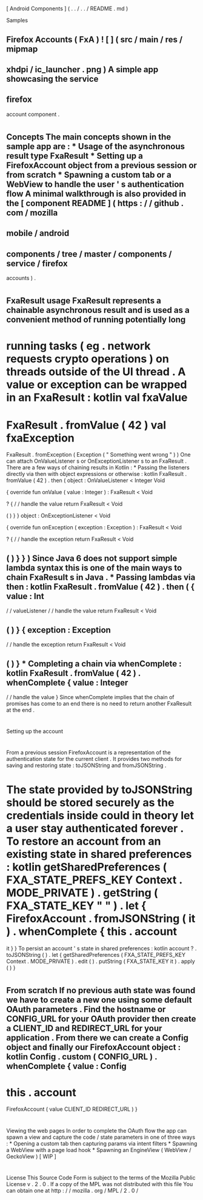 #
[
Android
Components
]
(
.
.
/
.
.
/
README
.
md
)
>
Samples
>
Firefox
Accounts
(
FxA
)
!
[
]
(
src
/
main
/
res
/
mipmap
-
xhdpi
/
ic_launcher
.
png
)
A
simple
app
showcasing
the
service
-
firefox
-
account
component
.
#
#
Concepts
The
main
concepts
shown
in
the
sample
app
are
:
*
Usage
of
the
asynchronous
result
type
FxaResult
*
Setting
up
a
FirefoxAccount
object
from
a
previous
session
or
from
scratch
*
Spawning
a
custom
tab
or
a
WebView
to
handle
the
user
'
s
authentication
flow
A
minimal
walkthrough
is
also
provided
in
the
[
component
README
]
(
https
:
/
/
github
.
com
/
mozilla
-
mobile
/
android
-
components
/
tree
/
master
/
components
/
service
/
firefox
-
accounts
)
.
#
#
FxaResult
usage
FxaResult
represents
a
chainable
asynchronous
result
and
is
used
as
a
convenient
method
of
running
potentially
long
-
running
tasks
(
eg
.
network
requests
crypto
operations
)
on
threads
outside
of
the
UI
thread
.
A
value
or
exception
can
be
wrapped
in
an
FxaResult
:
kotlin
val
fxaValue
=
FxaResult
.
fromValue
(
42
)
val
fxaException
=
FxaResult
.
fromException
(
Exception
(
"
Something
went
wrong
"
)
)
One
can
attach
OnValueListener
s
or
OnExceptionListener
s
to
an
FxaResult
.
There
are
a
few
ways
of
chaining
results
in
Kotlin
:
*
Passing
the
listeners
directly
via
then
with
object
expressions
or
otherwise
:
kotlin
FxaResult
.
fromValue
(
42
)
.
then
(
object
:
OnValueListener
<
Integer
Void
>
{
override
fun
onValue
(
value
:
Integer
)
:
FxaResult
<
Void
>
?
{
/
/
handle
the
value
return
FxaResult
<
Void
>
(
)
}
}
object
:
OnExceptionListener
<
Void
>
{
override
fun
onException
(
exception
:
Exception
)
:
FxaResult
<
Void
>
?
{
/
/
handle
the
exception
return
FxaResult
<
Void
>
(
)
}
}
)
Since
Java
6
does
not
support
simple
lambda
syntax
this
is
one
of
the
main
ways
to
chain
FxaResult
s
in
Java
.
*
Passing
lambdas
via
then
:
kotlin
FxaResult
.
fromValue
(
42
)
.
then
(
{
value
:
Int
-
>
/
/
valueListener
/
/
handle
the
value
return
FxaResult
<
Void
>
(
)
}
{
exception
:
Exception
-
>
/
/
handle
the
exception
return
FxaResult
<
Void
>
(
)
}
*
Completing
a
chain
via
whenComplete
:
kotlin
FxaResult
.
fromValue
(
42
)
.
whenComplete
{
value
:
Integer
-
>
/
/
handle
the
value
}
Since
whenComplete
implies
that
the
chain
of
promises
has
come
to
an
end
there
is
no
need
to
return
another
FxaResult
at
the
end
.
#
#
Setting
up
the
account
#
#
#
From
a
previous
session
FirefoxAccount
is
a
representation
of
the
authentication
state
for
the
current
client
.
It
provides
two
methods
for
saving
and
restoring
state
:
toJSONString
and
fromJSONString
.
>
The
state
provided
by
toJSONString
should
be
stored
securely
as
the
credentials
inside
could
in
theory
let
a
user
stay
authenticated
forever
.
To
restore
an
account
from
an
existing
state
in
shared
preferences
:
kotlin
getSharedPreferences
(
FXA_STATE_PREFS_KEY
Context
.
MODE_PRIVATE
)
.
getString
(
FXA_STATE_KEY
"
"
)
.
let
{
FirefoxAccount
.
fromJSONString
(
it
)
.
whenComplete
{
this
.
account
=
it
}
}
To
persist
an
account
'
s
state
in
shared
preferences
:
kotlin
account
?
.
toJSONString
(
)
.
let
{
getSharedPreferences
(
FXA_STATE_PREFS_KEY
Context
.
MODE_PRIVATE
)
.
edit
(
)
.
putString
(
FXA_STATE_KEY
it
)
.
apply
(
)
}
#
#
#
From
scratch
If
no
previous
auth
state
was
found
we
have
to
create
a
new
one
using
some
default
OAuth
parameters
.
Find
the
hostname
or
CONFIG_URL
for
your
OAuth
provider
then
create
a
CLIENT_ID
and
REDIRECT_URL
for
your
application
.
From
there
we
can
create
a
Config
object
and
finally
our
FirefoxAccount
object
:
kotlin
Config
.
custom
(
CONFIG_URL
)
.
whenComplete
{
value
:
Config
-
>
this
.
account
=
FirefoxAccount
(
value
CLIENT_ID
REDIRECT_URL
)
}
#
#
Viewing
the
web
pages
In
order
to
complete
the
OAuth
flow
the
app
can
spawn
a
view
and
capture
the
code
/
state
parameters
in
one
of
three
ways
:
*
Opening
a
custom
tab
then
capturing
params
via
intent
filters
*
Spawning
a
WebView
with
a
page
load
hook
*
Spawning
an
EngineView
(
WebView
/
GeckoView
)
[
WIP
]
#
#
License
This
Source
Code
Form
is
subject
to
the
terms
of
the
Mozilla
Public
License
v
.
2
.
0
.
If
a
copy
of
the
MPL
was
not
distributed
with
this
file
You
can
obtain
one
at
http
:
/
/
mozilla
.
org
/
MPL
/
2
.
0
/
